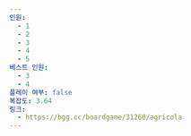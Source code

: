 ```yaml
---
인원:
  - 1
  - 2
  - 3
  - 4
  - 5
베스트 인원:
  - 3
  - 4
플레이 여부: false
복잡도: 3.64
링크:
  - https://bgg.cc/boardgame/31260/agricola
---
```


